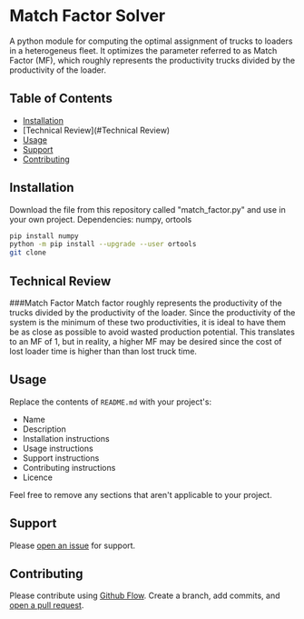 # Match Factor Solver

A python module for computing the optimal assignment of trucks to loaders in a heterogeneus fleet. It optimizes the parameter referred to as Match Factor (MF), which roughly represents the productivity trucks divided by the productivity of the loader. 

## Table of Contents

- [Installation](#installation)
- [Technical Review](#Technical Review)
- [Usage](#usage)
- [Support](#support)
- [Contributing](#contributing)

## Installation

Download the file from this repository called "match_factor.py" and use in your own project.
Dependencies: numpy, ortools

```sh
pip install numpy
python -m pip install --upgrade --user ortools
git clone 
```

## Technical Review

###Match Factor
Match factor roughly represents the productivity of the trucks divided by the productivity of the loader. Since the productivity of the system is the minimum of these two productivities, it is ideal to have them be as close as possible to avoid wasted production potential. This translates to an MF of 1, but in reality, a higher MF may be desired since the cost of lost loader time is higher than than lost truck time.

## Usage

Replace the contents of `README.md` with your project's:

- Name
- Description
- Installation instructions
- Usage instructions
- Support instructions
- Contributing instructions
- Licence

Feel free to remove any sections that aren't applicable to your project.

## Support

Please [open an issue](https://github.com/fraction/readme-boilerplate/issues/new) for support.

## Contributing

Please contribute using [Github Flow](https://guides.github.com/introduction/flow/). Create a branch, add commits, and [open a pull request](https://github.com/fraction/readme-boilerplate/compare/).
